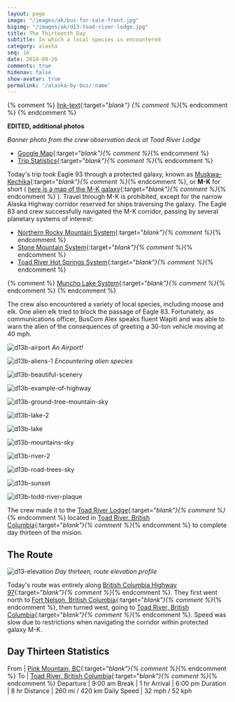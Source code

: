 ```yaml
---
layout: page
image: "/images/ak/bus-for-sale-front.jpg"
bigimg: "/images/ak/d13-toad-river-lodge.jpg"
title: The Thirteenth Day
subtitle: In which a local species is encountered
category: alaska
seq: 16
date: 2018-09-26
comments: true
hidenav: false
show-avatar: true
permalink: '/alaska-by-bus/:name'
---
```


{% comment %}
[link-text](link-url){:target="_blank"}
{% comment %}_{% endcomment %}
{% endcomment %}

**EDITED, additional photos**

*Banner photo from the crew observation deck at Toad River Lodge*

* [Google Map](https://drive.google.com/open?id=1QToP1iDFNB0dEk8pjlkAVyIr8ThzeEdh&usp=sharing){:target="_blank"}{% comment %}_{% endcomment %} 
* [Trip Statistics](https://docs.google.com/spreadsheets/d/10dU6wdnTdiuMCkSWJ2yGe1PNjGZWlgYcmZ_RCtjf--8/edit?usp=sharing){:target="_blank"}{% comment %}_{% endcomment %}

Today's trip took Eagle 93 through a protected galaxy, known as 
[Muskwa-Kechika](https://en.wikipedia.org/wiki/Muskwa-Kechika_Management_Area){:target="_blank"}{% comment %}_{% endcomment %},
or **M-K** for short (
[here is a map of the M-K galaxy](http://muskwa-kechika.com/uploads/documents/miscellaneous/map_rmz_reduced_2012.pdf){:target="_blank"}{% comment %}_{% endcomment %}
).
Travel through M-K is prohibited, except for the narrow 
Alaska Highway corridor reserved for ships traversing the galaxy.
The Eagle 83 and crew successfully navigated the M-K corridor, passing 
by several planetary systems of interest:

* [Northern Rocky Mountain System](https://en.wikipedia.org/wiki/Northern_Rocky_Mountains_Provincial_Park){:target="_blank"}{% comment %}_{% endcomment %}
* [Stone Mountain System](https://en.wikipedia.org/wiki/Stone_Mountain_Provincial_Park){:target="_blank"}{% comment %}_{% endcomment %}
* [Toad River Hot Springs System](https://en.wikipedia.org/wiki/Toad_River_Hot_Springs_Provincial_Park){:target="_blank"}{% comment %}_{% endcomment %}

{% comment %}
[Muncho Lake System](https://en.wikipedia.org/wiki/Muncho_Lake_Provincial_Park){:target="_blank"}{% comment %}_{% endcomment %}
{% endcomment %}

The crew also encountered a variety of local species, including moose and elk.
One alien elk tried to block the passage of Eagle 83.  Fortunately, as
communications officer, BusCom Alex speaks fluent Wapiti and was able to warn
the alien of the consequences of greeting a 30-ton vehicle moving at 40 mph.

![d13b-airport](/images/ak/d13b-airport.jpg)
*An Airport!*

![d13b-aliens-1](/images/ak/d13b-aliens-1.jpg)
*Encountering alien species*

![d13b-beautiful-scenery](/images/ak/d13b-beautiful-scenery.jpg)

![d13b-example-of-highway](/images/ak/d13b-example-of-highway.jpg)

![d13b-ground-tree-mountain-sky](/images/ak/d13b-ground-tree-mountain-sky.jpg)

![d13b-lake-2](/images/ak/d13b-lake-2.jpg)

![d13b-lake](/images/ak/d13b-lake.jpg)

![d13b-mountains-sky](/images/ak/d13b-mountains-sky.jpg)

![d13b-river-2](/images/ak/d13b-river-2.jpg)

![d13b-road-trees-sky](/images/ak/d13b-road-trees-sky.jpg)

![d13b-sunset](/images/ak/d13b-sunset.jpg)

![d13b-todd-river-plaque](/images/ak/d13b-todd-river-plaque.jpg)

The crew made it to the
[Toad River Lodge](https://toadriverlodge.com){:target="_blank"}{% comment %}_{% endcomment %}
located in 
[Toad River, British Columbia](https://en.wikipedia.org/wiki/Toad_River,_British_Columbia){:target="_blank"}{% comment %}_{% endcomment %}
to complete day thirteen of the mision.

## The Route

![d13-elevation](/images/ak/d13-elevation.png)
*Day thirteen, route elevation profile*

Today's route was entirely along
[British Columbia Highway 97](https://en.wikipedia.org/wiki/British_Columbia_Highway_97){:target="_blank"}{% comment %}_{% endcomment %}.
They first went north to
[Fort Nelson, British Columbia](https://en.wikipedia.org/wiki/Fort_Nelson,_British_Columbia){:target="_blank"}{% comment %}_{% endcomment %},
then turned west, going to 
[Toad River, British Columbia](https://en.wikipedia.org/wiki/Toad_River,_British_Columbia){:target="_blank"}{% comment %}_{% endcomment %}.
Speed was slow due to restrictions when navigating the corridor within 
protected galaxy M-K.

## Day Thirteen Statistics

From | [Pink Mountain, BC](https://en.wikipedia.org/wiki/Pink_Mountain,_British_Columbia){:target="_blank"}{% comment %}_{% endcomment %}
To | [Toad River, British Columbia](https://en.wikipedia.org/wiki/Toad_River,_British_Columbia){:target="_blank"}{% comment %}_{% endcomment %}
Departure | 9:00 am 
Break | 1 hr
Arrival | 6:00 pm 
Duration | 8 hr
Distance | 260 mi / 420 km
Daily Speed | 32 mph / 52 kph

